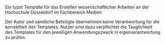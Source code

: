Ein typst Template für das Erstellen wissenschaftlicher Arbeiten an der Hochschule Düsseldorf im Fachbereich Medien

Der Autor und sämtliche Beteiligte übernehmen keine Verantwortung für die korrektheit des Templates. Nutzer sind dazu verpflichtet die Tauglichkeit des Templates für den jeweiligen Anwendungszweck in eigenverantwortung zu prüfen.
